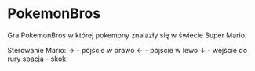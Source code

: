 # PokemonBros
Gra PokemonBros w której pokemony znalazły się w świecie Super Mario. 

Sterowanie Mario:
→ - pójście w prawo
← - pójście w lewo
↓ - wejście do rury
spacja - skok



